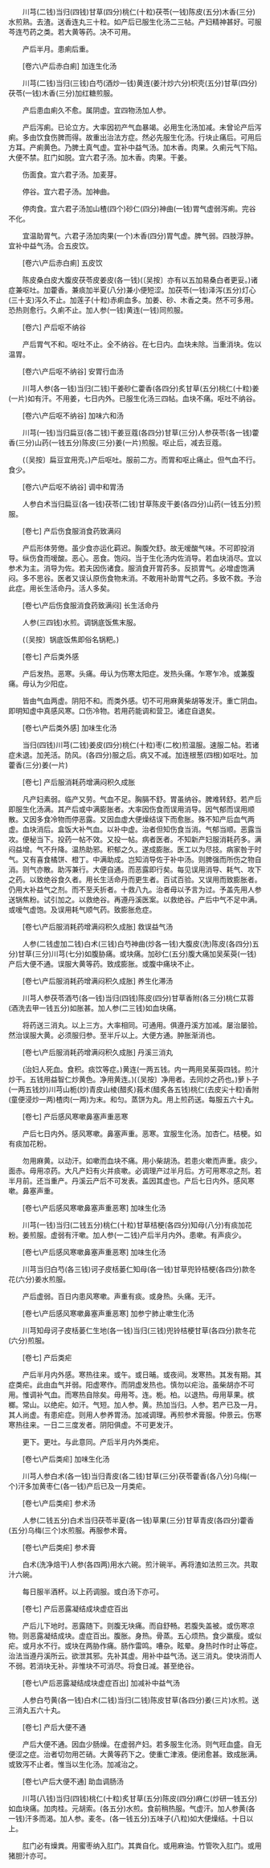 <!-- { "loadSidebar": true } -->
　　川芎(二钱)当归(四钱)甘草(四分)桃仁(十粒)茯苓(一钱)陈皮(五分)木香(三分)水煎熟。去渣。送香连丸三十粒。如产后已服生化汤二三帖。产妇精神甚好。可服芩连芍药之类。若大黄等药。决不可用。

　　产后半月。患痢后重。

　　[卷六\产后赤白痢] 加连生化汤 

　　川芎(二钱)当归(三钱)白芍(酒炒一钱)黄连(姜汁炒六分)枳壳(五分)甘草(四分)茯苓(一钱)木香(三分)加红糖煎服。

　　产后患血痢久不愈。属阴虚。宜四物汤加人参。

　　产后泻痢。已论立方。大率因初产气血暴竭。必用生化汤加减。未曾论产后泻痢。多由饮食伤脾而得。故重出治法方症。然必先服生化汤。行块止痛后。可用后方耳。产痢黄色。乃脾土真气虚。宜补中益气汤。加木香。肉果。久痢元气下陷。大便不禁。肛门如脱。宜六君子汤。加木香。肉果。干姜。

　　伤面食。宜六君子汤。加麦芽。

　　停谷。宜六君子汤。加神曲。

　　停肉食。宜六君子汤加山楂(四个)砂仁(四分)神曲(一钱)胃气虚弱泻痢。完谷不化。

　　宜温助胃气。六君子汤加肉果(一个)木香(四分)胃气虚。脾气弱。四肢浮肿。宜补中益气汤。合五皮饮。

　　[卷六\产后赤白痢] 五皮饮 

　　陈皮桑白皮大腹皮茯苓皮姜皮(各一钱)(〔吴按〕亦有以五加易桑白者更妥。)诸症兼呕吐。加藿香。兼痰加半夏(八分)兼小便短涩。加茯苓(一钱)泽泻(五分)灯心(三十支)泻久不止。加莲子(十粒)赤痢血多。加姜、砂、木香之类。然不可多用。恐热则愈行。久痢不止。加人参(一钱)黄连(一钱)同煎服。

　　[卷六] 产后呕不纳谷 

　　产后胃气不和。呕吐不止。全不纳谷。在七日内。血块未除。当重消块。佐以温胃。

　　[卷六\产后呕不纳谷] 安胃行血汤 

　　川芎人参(各一钱)当归(二钱)干姜砂仁藿香(各四分)炙甘草(五分)桃仁(十粒)姜(一片)如有汗。不用姜，七日内外。已服生化汤三四帖。血块不痛。呕吐不纳谷。

　　[卷六\产后呕不纳谷] 加味六和汤 

　　川芎(一钱)当归扁豆(各二钱)干姜豆蔻(各四分)甘草(三分)人参茯苓(各一钱)藿香(三分)山药(一钱五分)陈皮(三分)姜(一片)煎服。呕止后，减去豆蔻。

　　(〔吴按〕扁豆宜用壳。)产后呕吐。服前二方。而胃和呕止痛止。但气血不行。食少。

　　[卷六\产后呕不纳谷] 调中和胃汤 

　　人参白术当归扁豆(各一钱)茯苓(二钱)甘草陈皮干姜(各四分)山药(一钱五分)煎服。

　　[卷七] 产后伤食服消食药致满闷 

　　产后形体劳倦。虽少食亦运化羁迟。胸腹欠舒。故无嗳酸气味。不可即投消导。纵伤食而嗳酸。恶心。恶食。饱闷。当于生化汤内佐消导。若血块消尽。宜以参术为主。消导为佐。若夫因伤诸食。服消食开胃药多。反损胃气。必增虚饱满闷。多不思谷。医者又误认原伤食物未消。不敢用补助胃气之药。多致不救。予治此症。用长生活命丹。活人多矣。

　　[卷七\产后伤食服消食药致满闷] 长生活命丹 

　　人参(三四钱)水煎。调锅底饭焦末服。

　　(〔吴按〕锅底饭焦即俗名锅粑。) 

　　[卷七] 产后类外感 

　　产后发热。恶寒。头痛。毋认为伤寒太阳症。发热头痛。乍寒乍冷。或兼腹痛。毋认为少阳症。

　　皆由气血两虚。阴阳不和。而类外感。切不可用麻黄柴胡等发汗。重亡阴血。即明知虚中真感风寒。口伤冷物。若用药能调和营卫。诸症自退矣。

　　[卷七\产后类外感] 加味生化汤 

　　当归(四钱)川芎(二钱)姜皮(四分)桃仁(十粒)枣(二枚)煎温服。速服二帖。若诸症未退。加羌活。防风。(各四分)服之后。病又不减。加连根葱(四根)如呕吐。加藿香(三分)姜(一片) 

　　[卷七] 产后服消耗药增满闷积久成胀 

　　凡产妇素弱。临产又劳。气血不足。胸膈不舒。胃虽纳谷。脾难转舒。若产后即服生化汤满。其产后或中满膨胀者。大率因伤食而误用消导。因气郁而误用顺散。又因多食冷物而停恶露。又因血虚大便燥结误下而愈胀。殊不知产后血气两虚。血块消后。盒饭大补气血。以补中虚。治者但知伤食当消。气郁当顺。恶露当攻。便秘当下。投药一帖不效。又投一帖。病者医者。不知新产妇服消耗药多。满闷益增。气不升降。温热助邪。积郁之久。遂成膨胀。医工以为尽技。病家咎于时气。又有喜食橘饼、橙丁。中满助成。岂知消导佐于补中汤。则脾强而所伤之物自消。则气亦散。助泻兼行。大便自通。而恶露即行矣。每见误用消导、耗气、攻下之药。以致绝谷食久者。用长生活命丹而更生者。百试百验。又误用而致膨胀者。仍用大补益气之剂。而不至夭折者。十救八九。治者毋以予言为过。予盖先用人参送锅焦粉。试引加之。以救绝谷。再遵丹溪医案。以救绝谷。产后中气不足中满。或嗳气虚饱。及误用耗气顺气药。致膨胀危症。

　　[卷七\产后服消耗药增满闷积久成胀] 救误益气汤 

　　人参(二钱虚加二钱)白术(三钱)白芍神曲(炒各一钱)大腹皮(洗)陈皮(各四分)五分)甘草(三分)川芎(七分)如腹胁痛。或块痛。加砂仁(五分)腹大痛加吴茱萸(一钱)产后大便不通。误服大黄等药。致成膨胀。或腹中痛块不止。

　　[卷七\产后服消耗药增满闷积久成胀] 养生化滞汤 

　　川芎人参茯苓酒芍(各一钱)当归(四钱)陈皮(四分)甘草香附(各三分)桃仁苁蓉(酒洗去甲一钱五分)如胀甚。加人参(二三钱)如血块痛。

　　将药送三消丸。以上三方。大率相同。可通用。俱遵丹溪方加减。屡治屡验。然治误服大黄。必须服归参。至半斤以上。大便方通。肿胀渐消也。

　　[卷七\产后服消耗药增满闷积久成胀] 丹溪三消丸 

　　(治妇人死血。食积。痰饮等症。)黄连(一两五钱。内一两用吴茱萸四钱。煎汁炒干。五钱用益智仁炒黄色。净用黄连。)(〔吴按〕净用者。去同炒之药也。)萝卜子(一两五钱炒)川芎山栀(炒)青皮山棱(醋炙)莪术(醋炙各五钱)桃仁(去皮尖十粒)香附(童便浸炒一两)楂肉(一两)为末。和匀。蒸饼为丸。用上煎药送。每服五六十丸。

　　[卷七] 产后感风寒嗽鼻塞声重恶寒 

　　产后七日内外。感风寒嗽。鼻塞声重。恶寒。宜服生化汤。加杏仁。桔梗。如有痰加花粉。

　　勿用麻黄。以动汗。如嗽而血块不痛。用小柴胡汤。若患火嗽而声重。痰少。面赤。毋用凉药。大凡产妇有火并痰嗽。必调理产过半月后。方可用寒凉之剂。若半月前。还当重产。丹溪云产后不可发表。盖因其虚也。产后七日内外。感风寒嗽。鼻塞声重。

　　[卷七\产后感风寒嗽鼻塞声重恶寒] 加味生化汤 

　　川芎(一钱)当归(二钱五分)桃仁(十粒)甘草桔梗(各四分)知母(八分)有痰加花粉。姜煎服。虚弱有汗嗽。加人参(一二钱)产后半月内外。患嗽。有声痰少。

　　[卷七\产后感风寒嗽鼻塞声重恶寒] 加味生化汤 

　　川芎当归白芍(各三钱)诃子皮栝蒌仁知母(各一钱)甘草兜铃桔梗(各四分)款冬花(六分)姜水煎服。

　　产后虚弱。百日内患风寒嗽。声重有痰。或身热。头痛。无汗。

　　[卷七\产后感风寒嗽鼻塞声重恶寒] 加参宁肺止嗽生化汤 

　　川芎知母诃子皮栝蒌仁生地(各一钱)当归(三钱)兜铃桔梗甘草(各四分)款冬花(六分)煎服。

　　[卷七] 产后类疟 

　　产后半月内外感。寒热往来。或午。或日晡。或夜间。发寒热。其发有期。其症类疟。此由血气并弱。阳虚寒作。而阴虚发热也。慎勿以疟治。虽柴胡亦不可用。惟调补气血。而寒热自除矣。毋用芩。连。栀。柏。以退热。毋用草果。槟榔。常山。以绝疟。如汗。气短。加人参。黄。热加当归。人参。若产已及一月。其人尚虚。有患疟症。则用人参养胃汤。加减调理。再煎参术膏服。仲景云。伤寒寒热往来。一日二三度发者。阴阳俱虚。不可更发汗。

　　更下。更吐。与此意同。产后半月内外类疟。

　　[卷七\产后类疟] 加味生化汤 

　　川芎人参白术(各一钱)当归青皮(各二钱)甘草(三分)茯苓藿香(各八分)乌梅(一个)汗多加黄枣仁(各一钱)产后已及一月类疟。

　　[卷七\产后类疟] 参术汤 

　　人参(二钱五分)白术当归茯苓半夏(各一钱)草果(三分)甘草青皮(各四分)藿香(五分)乌梅(三个)水煎服。再服参术膏。

　　[卷七\产后类疟] 参术膏 

　　白术(洗净焙干)人参(各四两)用水六碗。煎汁碗半。再将渣如法煎三次。共取汁六碗。

　　每日服半酒杯。以上药调服。或白汤下亦可。

　　[卷七] 产后恶露凝结成块虚症百出 

　　产后儿下地时。恶露随下。则腹无块痛。而自舒畅。若腹失盖被。或伤寒凉物。则恶露凝结成块。虚症百出。腹胀。身热。骨蒸。五心烦热。食少羸瘦。或似疟。或月水不行。或块在两胁作痛。肠作雷鸣。嘈杂。眩晕。身热时作时止等症。治法当遵丹溪所云。欲泄其邪。先补其虚。用补中益气汤。送三消丸。使块消而人不弱。若消块无补。非惟块不可消尽。将食日减。甚至绝谷。

　　[卷七\产后恶露凝结成块虚症百出] 加减补中益气汤 

　　人参白芍黄(各一钱)白术(二钱)当归(二钱)陈皮甘草(各四分)姜(三片)水煎。送三消丸五六十丸。

　　[卷七] 产后大便不通 

　　产后大便不通。因血少肠燥。在虚弱产妇。若多服生化汤。则气旺血盛。自无便涩之症。治者切勿用芒硝。大黄等药下之。使重亡津液。便闭愈甚。致成胀满。或致泻不止者。惟当以生化汤。加减治之。

　　[卷七\产后大便不通] 助血调肠汤 

　　川芎(八钱)当归(四钱)桃仁(十粒)炙甘草(五分)陈皮(四分)麻仁(炒研一钱五分)如血块痛。加肉桂。元胡索。(各五分)水煎。食前稍热服。气虚汗。加人参黄(各一钱)汗多而渴。加人参。麦冬。(各一钱五分)五味子(八粒)如大便燥结。十日以上。

　　肛门必有燥粪。用蜜枣纳入肛门。其粪自化。或用麻油。竹管吹入肛门。或用猪胆汁亦可。

